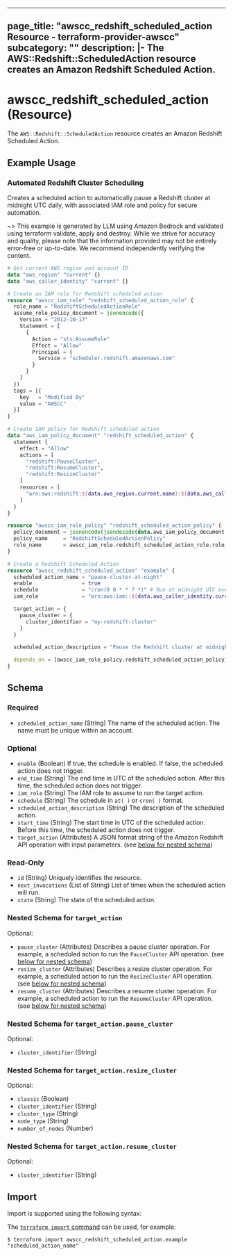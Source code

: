 
---
page_title: "awscc_redshift_scheduled_action Resource - terraform-provider-awscc"
subcategory: ""
description: |-
  The AWS::Redshift::ScheduledAction resource creates an Amazon Redshift Scheduled Action.
---

# awscc_redshift_scheduled_action (Resource)

The `AWS::Redshift::ScheduledAction` resource creates an Amazon Redshift Scheduled Action.

## Example Usage

### Automated Redshift Cluster Scheduling

Creates a scheduled action to automatically pause a Redshift cluster at midnight UTC daily, with associated IAM role and policy for secure automation.

~> This example is generated by LLM using Amazon Bedrock and validated using terraform validate, apply and destroy. While we strive for accuracy and quality, please note that the information provided may not be entirely error-free or up-to-date. We recommend independently verifying the content.

```terraform
# Get current AWS region and account ID
data "aws_region" "current" {}
data "aws_caller_identity" "current" {}

# Create an IAM role for Redshift scheduled action
resource "awscc_iam_role" "redshift_scheduled_action_role" {
  role_name = "RedshiftScheduledActionRole"
  assume_role_policy_document = jsonencode({
    Version = "2012-10-17"
    Statement = [
      {
        Action = "sts:AssumeRole"
        Effect = "Allow"
        Principal = {
          Service = "scheduler.redshift.amazonaws.com"
        }
      }
    ]
  })
  tags = [{
    key   = "Modified By"
    value = "AWSCC"
  }]
}

# Create IAM policy for Redshift scheduled action
data "aws_iam_policy_document" "redshift_scheduled_action" {
  statement {
    effect = "Allow"
    actions = [
      "redshift:PauseCluster",
      "redshift:ResumeCluster",
      "redshift:ResizeCluster"
    ]
    resources = [
      "arn:aws:redshift:${data.aws_region.current.name}:${data.aws_caller_identity.current.account_id}:cluster:*"
    ]
  }
}

resource "awscc_iam_role_policy" "redshift_scheduled_action_policy" {
  policy_document = jsonencode(jsondecode(data.aws_iam_policy_document.redshift_scheduled_action.json))
  policy_name     = "RedshiftScheduledActionPolicy"
  role_name       = awscc_iam_role.redshift_scheduled_action_role.role_name
}

# Create a Redshift Scheduled Action
resource "awscc_redshift_scheduled_action" "example" {
  scheduled_action_name = "pause-cluster-at-night"
  enable                = true
  schedule              = "cron(0 0 * * ? *)" # Run at midnight UTC every day
  iam_role              = "arn:aws:iam::${data.aws_caller_identity.current.account_id}:role/RedshiftScheduledActionRole"

  target_action = {
    pause_cluster = {
      cluster_identifier = "my-redshift-cluster"
    }
  }

  scheduled_action_description = "Pause the Redshift cluster at midnight UTC"

  depends_on = [awscc_iam_role_policy.redshift_scheduled_action_policy]
}
```

<!-- schema generated by tfplugindocs -->
## Schema

### Required

- `scheduled_action_name` (String) The name of the scheduled action. The name must be unique within an account.

### Optional

- `enable` (Boolean) If true, the schedule is enabled. If false, the scheduled action does not trigger.
- `end_time` (String) The end time in UTC of the scheduled action. After this time, the scheduled action does not trigger.
- `iam_role` (String) The IAM role to assume to run the target action.
- `schedule` (String) The schedule in `at( )` or `cron( )` format.
- `scheduled_action_description` (String) The description of the scheduled action.
- `start_time` (String) The start time in UTC of the scheduled action. Before this time, the scheduled action does not trigger.
- `target_action` (Attributes) A JSON format string of the Amazon Redshift API operation with input parameters. (see [below for nested schema](#nestedatt--target_action))

### Read-Only

- `id` (String) Uniquely identifies the resource.
- `next_invocations` (List of String) List of times when the scheduled action will run.
- `state` (String) The state of the scheduled action.

<a id="nestedatt--target_action"></a>
### Nested Schema for `target_action`

Optional:

- `pause_cluster` (Attributes) Describes a pause cluster operation. For example, a scheduled action to run the `PauseCluster` API operation. (see [below for nested schema](#nestedatt--target_action--pause_cluster))
- `resize_cluster` (Attributes) Describes a resize cluster operation. For example, a scheduled action to run the `ResizeCluster` API operation. (see [below for nested schema](#nestedatt--target_action--resize_cluster))
- `resume_cluster` (Attributes) Describes a resume cluster operation. For example, a scheduled action to run the `ResumeCluster` API operation. (see [below for nested schema](#nestedatt--target_action--resume_cluster))

<a id="nestedatt--target_action--pause_cluster"></a>
### Nested Schema for `target_action.pause_cluster`

Optional:

- `cluster_identifier` (String)


<a id="nestedatt--target_action--resize_cluster"></a>
### Nested Schema for `target_action.resize_cluster`

Optional:

- `classic` (Boolean)
- `cluster_identifier` (String)
- `cluster_type` (String)
- `node_type` (String)
- `number_of_nodes` (Number)


<a id="nestedatt--target_action--resume_cluster"></a>
### Nested Schema for `target_action.resume_cluster`

Optional:

- `cluster_identifier` (String)

## Import

Import is supported using the following syntax:

The [`terraform import` command](https://developer.hashicorp.com/terraform/cli/commands/import) can be used, for example:

```shell
$ terraform import awscc_redshift_scheduled_action.example "scheduled_action_name"
```
